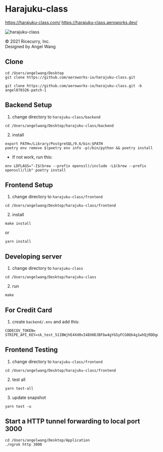 # Harajuku-class 
https://harajuku-class.com/
https://harajuku-class.aeroworks.dev/

![harajuku-class](https://user-images.githubusercontent.com/44830635/115964440-1d76e100-a557-11eb-8a4f-28344b1f471b.png)

© 2021 Ricecurry, Inc.
<br/>
Designed by Angel Wang


## Clone
```
cd /Users/angelwang/Desktop
git clone https://github.com/aeroworks-io/harajuku-class.git
```
```
git clone https://github.com/aeroworks-io/harajuku-class.git -b angel870326-patch-1
```


## Backend Setup
1. change directory to ```harajuku-class/backend```
```
cd /Users/angelwang/Desktop/harajuku-class/backend
```
2. install

```
export PATH=/Library/PostgreSQL/9.6/bin:$PATH
poetry env remove $(poetry env info -p)/bin/python && poetry install
```

* If not work, run this:
```
env LDFLAGS="-I$(brew --prefix openssl)/include -L$(brew --prefix openssl)/lib" poetry install
```


## Frontend Setup
1. change directory to ```harajuku-class/frontend```
```
cd /Users/angelwang/Desktop/harajuku-class/frontend
```
2. install
```
make install
``` 
or 
```
yarn install
```


## Developing server
1. change directory to ```harajuku-class```
```
cd /Users/angelwang/Desktop/harajuku-class
```
2. run
```shell
make
```


## For Credit Card
1. create ```backend/.env``` and add this:
```
CODECOV_TOKEN=
STRIPE_API_KEY=sk_test_51IBWjhE4Xd0vI48XHDJBFbw4gYGSyFCG0Qk4g1whQjRDDgqWZRyoU2he7PVRDXhWL08lgSE2sJ3p3DhNsU3JrqFr003jIPRz43
```


## Frontend Testing
1. change directory to ```harajuku-class/frontend```
```
cd /Users/angelwang/Desktop/harajuku-class/frontend
```
2. test all
```
yarn test-all
```
3. update snapshot
```
yarn test -u
```


## Start a HTTP tunnel forwarding to local port 3000

```
cd /Users/angelwang/Desktop/Application
./ngrok http 3000
```


